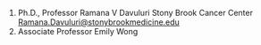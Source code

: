 
1. Ph.D., Professor Ramana V Davuluri Stony Brook Cancer Center Ramana.Davuluri@stonybrookmedicine.edu
2. Associate Professor Emily Wong